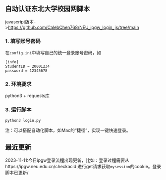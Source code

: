 ## 自动认证东北大学校园网脚本
javascript版本->https://github.com/CalebChen768/NEU_ipgw_login_js/tree/main

### 1. 填写账号密码
在`config.ini`中填写自己的统一登录账号密码，如
``` 
[info]
StudentID = 20001234
password = 12345678 
```

### 2. 环境要求
python3 + requests库

### 3. 运行脚本
```
python3 login.py
```

注：可以搭配自动化脚本，如Mac的“捷径”，实现一键快速登录。

## 最近更新
2023-11-11:今日ipgw登录流程出现更新，比如：登录过程需要从https://ipgw.neu.edu.cn/checkacid 进行get请求获取`mysession`的cookie。登录脚本已更新/
